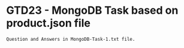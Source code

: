 # GTD23 - MongoDB Task based on product.json file
    Question and Answers in MongoDB-Task-1.txt file.
